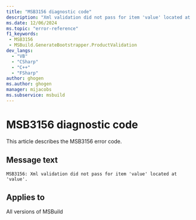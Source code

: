 ```yaml
---
title: "MSB3156 diagnostic code"
description: "Xml validation did not pass for item 'value' located at 'value'."
ms.date: 12/06/2024
ms.topic: "error-reference"
f1_keywords:
 - MSB3156
 - MSBuild.GenerateBootstrapper.ProductValidation
dev_langs:
  - "VB"
  - "CSharp"
  - "C++"
  - "FSharp"
author: ghogen
ms.author: ghogen
manager: mijacobs
ms.subservice: msbuild
---
```


# MSB3156 diagnostic code

<!-- :::ErrorDefinitionDescription::: -->
<!-- :::editable-content name="introDescription"::: -->
This article describes the MSB3156 error code.
<!-- :::editable-content-end::: -->

## Message text

```output
MSB3156: Xml validation did not pass for item 'value' located at 'value'.
```

<!-- :::editable-content name="postOutputDescription"::: -->
<!--
{StrBegin="MSB3156: "}
-->
<!-- :::editable-content-end::: -->
<!-- :::ErrorDefinitionDescription-end::: -->

## Applies to

All versions of MSBuild
